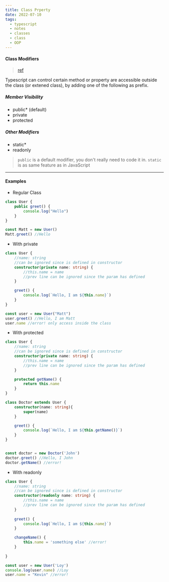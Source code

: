 ```yaml
---
title: Class Prperty
date: 2022-07-10
tags:
  - typescript
  - notes
  - classes
  - class
  - OOP
---
```


#### Class Modifiers
>[ref](https://www.typescriptlang.org/docs/handbook/2/classes.html#member-visibility)

Typescript can control certain method or property are accessible outside the class (or extened class), by adding one of the following as prefix.

##### Member Visibility
* public* (default)
* private
* protected

##### Other Modifiers
* static*
* readonly

>`public` is a default modifier, you don't really need to code it in.
>`static` is as same feature as in JavaScript 

---
#### Examples
* Regular Class
```ts
class User {
	public greet() {
		console.log("Hello")
	}
}

const Matt = new User()
Matt.greet() //Hello
```
* With private
```ts
class User {
	//name: string
	//can be ignored since is defined in constructor
	constructor(private name: string) {
		//this.name = name
		//prev line can be ignored since the param has defined
	}

	greet() {
		console.log(`Hello, I am ${this.name}`)
	}
}

const user = new User("Matt")
user.greet() //Hello, I am Matt
user.name //error! only access inside the class
```
* With protected
```ts
class User {
	//name: string
	//can be ignored since is defined in constructor
	constructor(private name: string) {
		//this.name = name
		//prev line can be ignored since the param has defined
	}

	protected getName() {
		return this.name
	}
}

class Doctor extends User {
	constructor(name: string){
		super(name)
	}

	greet() {
		console.log(`Hello, I am ${this.getName()}`)
	}
}


const doctor = new Doctor('John')
doctor.greet() //Hello, I John
doctor.getName() //error!
```
* With readonly
```ts
class User {
	//name: string
	//can be ignored since is defined in constructor
	constructor(readonly name: string) {
		//this.name = name
		//prev line can be ignored since the param has defined
	}
	
	greet() {
		console.log(`Hello, I am ${this.name}`)
	}

	changeName() {
		this.name = 'something else' //error!
	}
	
}

const user = new User('Loy')
console.log(user.name) //Loy
user.name = "Kevin" //error!
```
